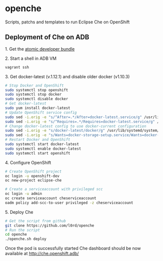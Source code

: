 # openche
Scripts, patchs and templates to run Eclipse Che on OpenShift

## Deployment of Che on ADB 

1\. Get the [atomic developer bundle](https://github.com/projectatomic/adb-atomic-developer-bundle#how-do-i-install-and-run-adb)

2\. Start a shell in ADB VM

```sh
vagrant ssh
```

3\. Get docker-latest (v.1.12.1) and disable older docker (v1.10.3)

```sh
# Stop Docker and OpenShift
sudo systemctl stop openshift
sudo systemctl stop docker
sudo systemctl disable docker
# Get docker-latest
sudo yum install docker-latest
# Update OpenShift service config
sudo sed -i.orig -e "s/^After=.*/After=docker-latest.service/g" /usr/lib/systemd/system/openshift.service
sudo sed -i.orig -e "s/^Requires=.*/Requires=docker-latest.service/g" /usr/lib/systemd/system/openshift.service
# Change docker-latest config to use docker-current configuration
sudo sed -i.orig -e "s/docker-latest/docker/g" /usr/lib/systemd/system/docker-latest.service
sudo sed -i.orig -e "s/Wants=docker-storage-setup.service/Wants=docker-latest-storage-setup.service/g" /usr/lib/systemd/system/docker-latest.service
# Restart Docker and OpenShift
sudo systemctl start docker-latest
sudo systemctl enable docker-latest
sudo systemctl start openshift
```

4\. Configure OpenShift

```sh
# Create OpenShift project
oc login -u openshift-dev
oc new-project eclipse-che

# Create a serviceaccount with privileged scc
oc login -u admin
oc create serviceaccount cheserviceaccount
oadm policy add-scc-to-user privileged -z cheserviceaccount
```

5\. Deploy Che

```sh
# Get the script from github
git clone https://github.com/l0rd/openche
# Run the script
cd openche
./openche.sh deploy
```
Once the pod is successfully started Che dashboard should be now available at http://che.openshift.adb/
